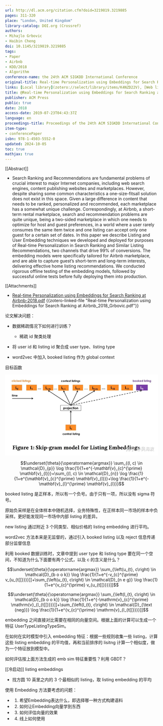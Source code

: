 ```yaml
---
url: http://dl.acm.org/citation.cfm?doid=3219819.3219885
pages: 311-320
place: "London, United Kingdom"
library-catalog: DOI.org (Crossref)
authors:
- Mihajlo Grbovic
- Haibin Cheng
doi: 10.1145/3219819.3219885
tags:
- Paper
- Airbnb
- KDD/2018
- Algorithm
conference-name: the 24th ACM SIGKDD International Conference
original-title: Real-time Personalization using Embeddings for Search Ranking at Airbnb
links: [Local library](zotero://select/library/items/K4NZD22V), [Web library](https://www.zotero.org/users/4911197/items/K4NZD22V)
title: @Real-time Personalization using Embeddings for Search Ranking at Airbnb
publisher: ACM Press
public: true
date: 2018
access-date: 2019-07-23T04:43:37Z
language: en
proceedings-title: Proceedings of the 24th ACM SIGKDD International Conference on Knowledge Discovery & Data Mining  - KDD '18
item-type:
- conferencePaper
isbn: 978-1-4503-5552-0
updated: 2024-10-05
toc: true
mathjax: true
---
```


[[Abstract]]

  + Search Ranking and Recommendations are fundamental problems of crucial interest to major Internet companies, including web search engines, content publishing websites and marketplaces. However, despite sharing some common characteristics a one-size-fitsall solution does not exist in this space. Given a large difference in content that needs to be ranked, personalized and recommended, each marketplace has a somewhat unique challenge. Correspondingly, at Airbnb, a short-term rental marketplace, search and recommendation problems are quite unique, being a two-sided marketplace in which one needs to optimize for host and guest preferences, in a world where a user rarely consumes the same item twice and one listing can accept only one guest for a certain set of dates. In this paper we describe Listing and User Embedding techniques we developed and deployed for purposes of Real-time Personalization in Search Ranking and Similar Listing Recommendations, two channels that drive 99% of conversions. The embedding models were specifically tailored for Airbnb marketplace, and are able to capture guest’s short-term and long-term interests, delivering effective home listing recommendations. We conducted rigorous offline testing of the embedding models, followed by successful online tests before fully deploying them into production.

[[Attachments]]

  + [Real-time Personalization using Embeddings for Search Ranking at Airbnb-2018.pdf](zotero://select/library/items/PIUFF78T) {{zotero-linked-file "Real-time Personalization using Embeddings for Search Ranking at Airbnb_2018_Grbovic.pdf"}}

论文解决问题：

  + 数据稀疏情况下如何进行训练？

    + 稀疏 id 聚类处理

  + 将 user id 和 listing id 聚合成 user type、listing type

  + word2vec 中加入 booked listing 作为 global context

目标函数

![image.png](/assets/image_1692286083236_0.png)

$$\underset{\theta}{\operatorname{argmax}} \sum_{(l, c) \in \mathcal{D}_{p}} \log \frac{1}{1+e^{-\mathbf{v}_{c}^{\prime} \mathbf{v}_{l}}}+\sum_{(l, c) \in \mathcal{D}_{n}} \log \frac{1}{1+e^{\mathbf{v}_{c}^{\prime} \mathbf{v}_{l}}}+\log \frac{1}{1+e^{-\mathbf{v}_{l}^{\prime} \mathbf{v}_{l}}}$$

booked listing 是正样本，所以有一个负号。由于只有一项，所以没有 sigma 符号。

原始负采样是在全体样本中随机选择，业务特殊性，在正样本同一市场的样本中负采样。更好能发现同一市场中内部 listing 的差异。

new listing 通过附近 3 个同类型、相似价格的 listing embedding 进行平均。



word2vec 方法本来是无监督的，通过引入 booked listing 以及 reject 信息传递部分监督信息

利用 booked 数据训练时，文章中提到 user type 和 listing type 要在同一个空间，不知道为什么下面要有两个公式，以及 c 的含义是什么？

$$\underset{\theta}{\operatorname{argmax}} \sum_{\left(u_{t}, c\right) \in \mathcal{D}_{b o o k}} \log \frac{1}{1+e^{-v_{c}^{\prime} v_{u_{t[[}}}}]]+\sum_{\left(u_{t}, c\right) \in \mathcal{D}_{n e g}} \log \frac{1}{1+e^{v_{c}^{\prime} v_{u_{t[[}}}}]]$$

$$\underset{\theta}{\operatorname{argmax}} \sum_{\left(l_{t}, c\right) \in \mathcal{D}_{b o o k}} \log \frac{1}{1+e^{-\mathrm{v}_{c}^{\prime} \mathrm{v}_{l_{t[[}}}}]]+\sum_{\left(l_{t}, c\right) \in \mathcal{D}_{\text {neg}}} \log \frac{1}{1+e^{v_{c}^{\prime} \mathrm{v}_{l_{t[[}}}}]]$$

embedding 之间直接对比需要在相同的向量空间。根据上面的计算可以生成一个特征 UserTypeListingTypeSim。

在如何在实时模型中引入 embedding 特征：根据一些规则收集一些 listing，计算这些 listing embedding 的平均值，再和当前排序的 lisitng 计算一个相似度，做为一个特征放到模型中。

如何评估按上面方法生成的 emb sim 特征重要性？利用 GBDT？

[[冷启动]] listing embeddings

  + 找方圆 10 英里之内的 3 个最相似的 listing，取 listing embedding 的平均

使用 Embedding 方法要考虑的问题：

  + 1. 希望Embedding表达什么，即选择哪一种方式构建语料

  + 2. 如何让Embedding向量学到东西

  + 3. 如何评估向量的效果

  + 4. 线上如何使用

